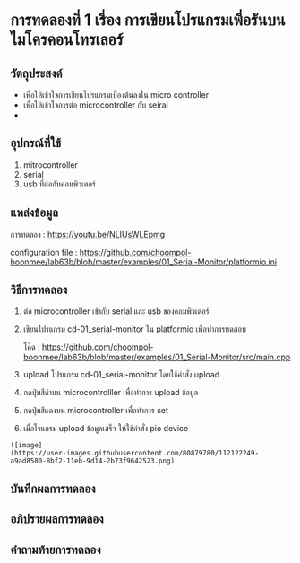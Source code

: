 # การทดลองที่ 1 เรื่อง การเขียนโปรแกรมเพื่อรันบนไมโครคอนโทรเลอร์

## วัตถุประสงค์
  - เพื่อให้เข้าใจการเขียนโปรแกรมเบื้องต้นลงใน micro controller
  - เพื่อให้เข้าใจการต่อ microcontroller กับ seiral
  - 
## อุปกรณ์ที่ใช้
  1. mitrocontroller
  2. serial
  3. usb ที่ต่อกับคอมพิวเตอร์
  
## แหล่งข้อมูล
  การทดลอง : https://youtu.be/NLIUsWLEpmg
  
  configuration file : https://github.com/choompol-boonmee/lab63b/blob/master/examples/01_Serial-Monitor/platformio.ini
  
## วิธีการทดลอง
  1. ต่อ microcontroller เข้ากับ serial และ usb ของคอมพิวเตอร์
  2. เขียนโปรแกรม cd-01_serial-monitor ใน platformio เพื่อทำการทดสอบ
  
     โค๊ด : https://github.com/choompol-boonmee/lab63b/blob/master/examples/01_Serial-Monitor/src/main.cpp
     
  3. upload โปรแกรม cd-01_serial-monitor โดยใช้คำสั่ง upload 
  4. กดปุ่มสีดำบน microcontrolller เพื่อทำการ upload ข้อมูล
  5. กดปุ่มสีแดงบน microcontroller เพื่อทำการ set
  6. เมื่อโรแกรม upload ข้อมูลเสร็จ ให้ใช้คำสั่ง pio device
  
    ![image]
    (https://user-images.githubusercontent.com/80879780/112122249-a9ad8580-8bf2-11eb-9d14-2b73f9642523.png)
    
## บันทึกผลการทดลอง
## อภิปรายผลการทดลอง
## คำถามท้ายการทดลอง

